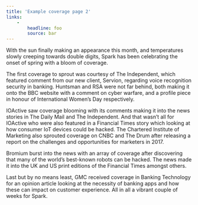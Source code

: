 ```yaml
---
title: 'Example coverage page 2'
links:
    -
        headline: foo
        source: bar
---
```


With the sun finally making an appearance this month, and temperatures slowly creeping towards double digits, Spark has been celebrating the onset of spring with a bloom of coverage.

The first coverage to sprout was courtesy of The Independent, which featured comment from our new client, Servion, regarding voice recognition security in banking. Huntsman and RSA were not far behind, both making it onto the BBC website with a comment on cyber warfare, and a profile piece in honour of International Women’s Day respectively.

IOActive saw coverage blooming with its comments making it into the news stories in The Daily Mail and The Independent. And that wasn’t all for IOActive who were also featured in a Financial Times story which looking at how consumer IoT devices could be hacked. The Chartered Institute of Marketing also sprouted coverage on CNBC and The Drum after releasing a report on the challenges and opportunities for marketers in 2017.

Bromium burst into the news with an array of coverage after discovering that many of the world’s best-known robots can be hacked. The news made it into the UK and US print editions of the Financial Times amongst others.

Last but by no means least, GMC received coverage in Banking Technology for an opinion article looking at the necessity of banking apps and how these can impact on customer experience. All in all a vibrant couple of weeks for Spark.
